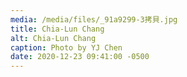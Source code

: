```yaml
---
media: /media/files/_91a9299-3拷貝.jpg
title: Chia-Lun Chang
alt: Chia-Lun Chang
caption: Photo by YJ Chen
date: 2020-12-23 09:41:00 -0500
---
```

